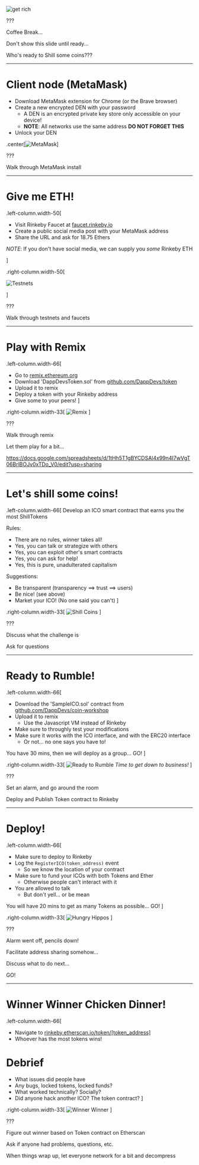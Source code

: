 ![get rich](https://i.ytimg.com/vi/jyIV92zwbtU/maxresdefault.jpg)

???

Coffee Break...

Don't show this slide until ready...

Who's ready to Shill some coins???

---

# Client node (MetaMask)
* Download MetaMask extension for Chrome (or the Brave browser)
* Create a new encrypted DEN with your password
    * A DEN is an encrypted private key store only accessible on your device!
    * **NOTE**: All networks use the same address **DO NOT FORGET THIS**
* Unlock your DEN

.center[![MetaMask](https://metamask.io/img/ethereum-metamask-chrome.png)]

???

Walk through MetaMask install

---

# Give me ETH!

.left-column.width-50[

* Visit Rinkeby Faucet at [faucet.rinkeby.io](https://faucet.rinkeby.io/)
* Create a public social media post with your MetaMask address
* Share the URL and ask for 18.75 Ethers

*NOTE*: If you don't have social media, we can supply you *some* Rinkeby ETH

]

.right-column.width-50[

![Testnets](https://cdn.ethnews.com/images/1024x512/ethereums-new-testnet-1024x512-03-08-2017.jpg)

]

???

Walk through testnets and faucets

---

# Play with Remix

.left-column.width-66[
* Go to [remix.ethereum.org](https://remix.ethereum.org)
* Download 'DappDevsToken.sol' from 
[github.com/DappDevs/token](https://github.com/DappDevs/token/blob/master/contracts/DappDevToken.sol)
* Upload it to remix
* Deploy a token with your Rinkeby address
* Give some to your peers!
]

.right-column.width-33[
![Remix](https://cdn-images-1.medium.com/max/256/1*oKbTW12Lakv6Iwfz19vySw.png)
]

???

Walk through remix

Let them play for a bit...

https://docs.google.com/spreadsheets/d/1tHh5T1gBYCDSAl4x99n4I7wVgT06BrlBOJv0xTDo_V0/edit?usp=sharing

---

# Let's shill some coins!

.left-column.width-66[
Develop an ICO smart contract that earns you the most ShillTokens

Rules:
* There are no rules, winner takes all!
* Yes, you can talk or strategize with others
* Yes, you can exploit other's smart contracts
* Yes, you can ask for help!
* Yes, this is pure, unadulterated capitalism

Suggestions:
* Be transparent (transparency ==> trust ==> users)
* Be nice! (see above)
* Market your ICO! (No one said you can't)
]

.right-column.width-33[
![Shill Coins](http://www.coincalendar.info/wp-content/uploads/2018/01/Banner.png)
]

???

Discuss what the challenge is

Ask for questions

---

# Ready to Rumble!
.left-column.width-66[
* Download the 'SampleICO.sol' contract from [github.com/DappDevs/coin-workshop](https://github.com/DappDevs/coin-workshop/blob/master/contracts/SampleICO.sol)
* Upload it to remix
    * Use the Javascript VM instead of Rinkeby
* Make sure to throughly test your modifications
* Make sure it works with the ICO interface, and with the ERC20 interface
    * Or not... no one says you have to!

You have 30 mins, then we will deploy as a group... GO!
]

.right-column.width-33[
![Ready to Rumble](https://d3d2maoophos6y.cloudfront.net/wp-content/uploads/sites/7/2015/03/12003631/Jimmy-King-and-Golberg-Courtesy-of-IMDB-and-Warner-Bros-Pictures.jpg)
*Time to get down to business!*
]

???

Set an alarm, and go around the room

Deploy and Publish Token contract to Rinkeby

---

# Deploy!
.left-column.width-66[
* Make sure to deploy to Rinkeby
* Log the `RegisterICO(token_address)` event
    * So we know the location of your contract
* Make sure to fund your ICOs with both Tokens and Ether
    * Otherwise people can't interact with it
* You are allowed to talk
    * But don't yell... or be mean

You will have 20 mins to get as many Tokens as possible... GO!
]

.right-column.width-33[
![Hungry Hippos](https://media.giphy.com/media/Fwn1auHR2LUGI/giphy.gif)
]

???

Alarm went off, pencils down!

Facilitate address sharing somehow...

Discuss what to do next...

GO!

---

# Winner Winner Chicken Dinner!
.left-column.width-66[
* Navigate to [rinkeby.etherscan.io/token/[token_address]]()
* Whoever has the most tokens wins!

# Debrief
* What issues did people have
* Any bugs, locked tokens, locked funds?
* What worked technically? Socially?
* Did anyone hack another ICO? The token contract?
]

.right-column.width-33[
![Winner Winner](https://i.ebayimg.com/images/g/UfAAAOSwal5YD4Rs/s-l300.jpg)
]

???

Figure out winner based on Token contract on Etherscan

Ask if anyone had problems, questions, etc.

When things wrap up, let everyone network for a bit and decompress
